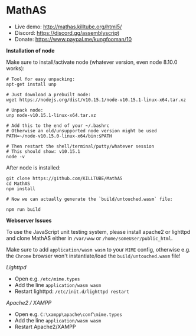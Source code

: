# MathAS

* Live demo: http://mathas.killtube.org/html5/
* Discord: https://discord.gg/assemblyscript
* Donate: https://www.paypal.me/kungfooman/10

**Installation of node**

Make sure to install/activate node (whatever version, even node 8.10.0 works):

```shell
# Tool for easy unpacking:
apt-get install unp

# Just download a prebuilt node:
wget https://nodejs.org/dist/v10.15.1/node-v10.15.1-linux-x64.tar.xz

# Unpack node:
unp node-v10.15.1-linux-x64.tar.xz

# Add this to the end of your ~/.bashrc
# Otherwise an old/unsupported node version might be used
PATH=~/node-v10.15.0-linux-x64/bin:$PATH

# Then restart the shell/terminal/putty/whatever session
# This should show: v10.15.1
node -v
```

After node is installed:

```
git clone https://github.com/KILLTUBE/MathAS
cd MathAS
npm install

# Now we can actually generate the `build/untouched.wasm` file:

npm run build
```

**Webserver Issues**

To use the JavaScript unit testing system, please install apache2 or lighttpd and clone MathAS either in `/var/www` or `/home/someUser/public_html`.

Make sure to add `application/wasm wasm` to your `MIME` config, otherwise e.g. the `Chrome` browser won't instantiate/load the `build/untouched.wasm` file!

*Lighttpd*

* Open e.g. `/etc/mime.types`
* Add the line `application/wasm wasm`
* Restart lighttpd: `/etc/init.d/lighttpd restart`

*Apache2 / XAMPP*

* Open e.g. `C:\xampp\apache\conf\mime.types`
* Add the line `application/wasm wasm`
* Restart Apache2/XAMPP
